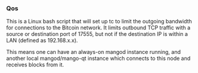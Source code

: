 ### Qos ###

This is a Linux bash script that will set up tc to limit the outgoing bandwidth for connections to the Bitcoin network. It limits outbound TCP traffic with a source or destination port of 17555, but not if the destination IP is within a LAN (defined as 192.168.x.x).

This means one can have an always-on mangod instance running, and another local mangod/mango-qt instance which connects to this node and receives blocks from it.
